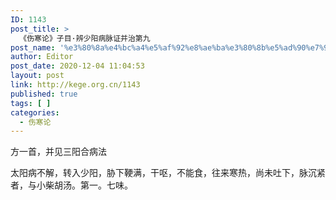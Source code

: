 ```yaml
---
ID: 1143
post_title: >
  《伤寒论》子目·辨少阳病脉证并治第九
post_name: '%e3%80%8a%e4%bc%a4%e5%af%92%e8%ae%ba%e3%80%8b%e5%ad%90%e7%9b%ae%c2%b7%e8%be%a8%e5%b0%91%e9%98%b3%e7%97%85%e8%84%89%e8%af%81%e5%b9%b6%e6%b2%bb%e7%ac%ac%e4%b9%9d'
author: Editor
post_date: 2020-12-04 11:04:53
layout: post
link: http://kege.org.cn/1143
published: true
tags: [ ]
categories:
  - 伤寒论
---
```

<!-- wp:paragraph -->
<p><span class="has-inline-color has-secondary-color">方一首，并见三阳合病法</span></p>
<!-- /wp:paragraph -->

<!-- wp:paragraph -->
<p>太阳病不解，转入少阳，胁下鞕满，干呕，不能食，往来寒热，尚未吐下，脉沉紧者，与小柴胡汤。第一。七味。</p>
<!-- /wp:paragraph -->